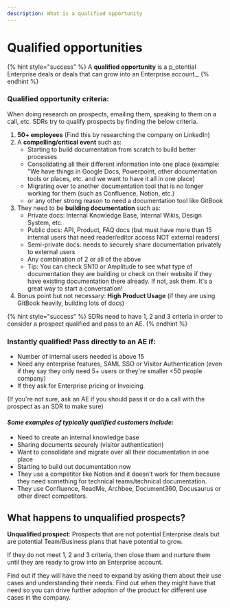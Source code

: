 ```yaml
---
description: What is a qualified opportunity
---
```


# Qualified opportunities

{% hint style="success" %}
A **qualified opportunity** is a p_otential Enterprise deals or deals that can grow into an Enterprise account._
{% endhint %}

### Qualified opportunity criteria:

When doing research on prospects, emailing them, speaking to them on a call, etc. SDRs try to qualify prospects by finding the below criteria.

1. **50+ employees** (Find this by researching the company on LinkedIn)
2. A **compelling/critical event** such as:
   * Starting to build documentation from scratch to build better processes
   * Consolidating all their different information into one place (example: "We have things in Google Docs, Powerpoint, other documentation tools or places, etc. and we want to have it all in one place)
   * Migrating over to another documentation tool that is no longer working for them (such as Confluence, Notion, etc.)
   * or any other strong reason to need a documentation tool like GitBook&#x20;
3. They need to be **building documentation** such as:
   * Private docs: Internal Knowledge Base, Internal Wikis, Design System, etc.
   * Public docs: API, Product, FAQ docs (but must have more than 15 internal users that need reader/editor access NOT external readers)
   * Semi-private docs: needs to securely share documentation privately to external users
   * Any combination of 2 or all of the above
   * Tip: You can check SN10 or Amplitude to see what type of documentation they are building or check on their website if they have existing documentation there already. If not, ask them. It's a great way to start a conversation!
4. Bonus point but not necessary: **High Product Usage** (if they are using GitBook heavily, building lots of docs)

{% hint style="success" %}
SDRs need to have 1, 2 and 3 criteria in order to consider a prospect qualified and pass to an AE.
{% endhint %}

### Instantly qualified! Pass directly to an AE if:

* Number of internal users needed is above 15
* Need any enterprise features, SAML SSO or Visitor Authentication (even if they say they only need 5+ users or they're smaller <50 people company)
* If they ask for Enterprise pricing or Invoicing.

(If you're not sure, ask an AE if you should pass it or do a call with the prospect as an SDR to make sure)

#### _Some examples of typically qualified customers include:_

* Need to create an internal knowledge base
* Sharing documents securely (visitor authentication)
* Want to consolidate and migrate over all their documentation in one place
* Starting to build out documentation now
* They use a competitor like Notion and it doesn’t work for them because they need something for technical teams/technical documentation.
* They use Confluence, ReadMe, Archbee, Document360, Docusaurus or other direct competitors.

###

## What happens to unqualified prospects?

**Unqualified prospect**: Prospects that are not potential Enterprise deals but are potential Team/Business plans that have potential to grow.

If they do not meet 1, 2 and 3 criteria, then close them and nurture them until they are ready to grow into an Enterprise account.

Find out if they will have the need to expand by asking them about their use cases and understanding their needs. Find out when they might have that need so you can drive further adoption of the product for different use cases in the company.

